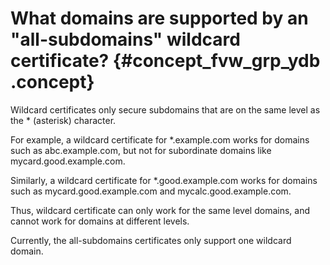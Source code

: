 # What domains are supported by an "all-subdomains" wildcard certificate? {#concept_fvw_grp_ydb .concept}

Wildcard certificates only secure subdomains that are on the same level as the \* \(asterisk\) character.

For example, a wildcard certificate for \*.example.com works for domains such as abc.example.com, but not for subordinate domains like mycard.good.example.com.

Similarly, a wildcard certificate for \*.good.example.com works for domains such as mycard.good.example.com and mycalc.good.example.com.

Thus, wildcard certificate can only work for the same level domains, and cannot work for domains at different levels.

Currently, the all-subdomains certificates only support one wildcard domain.

